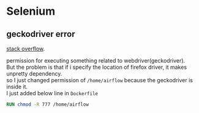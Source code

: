 # Selenium

## geckodriver error
[stack overflow](https://stackoverflow.com/questions/46682841/selenium-common-exceptions-webdriverexception-message-geckodriver-executable).  
  
permission for executing something related to webdriver(geckodriver).  
But the problem is that if i specify the location of firefox driver, it makes unpretty dependency.  
so I just changed permission of `/home/airflow` because the geckodriver is inside it.  
I just added below line in `Dockerfile`
```Dockerfile
RUN chmod -R 777 /home/airflow
```